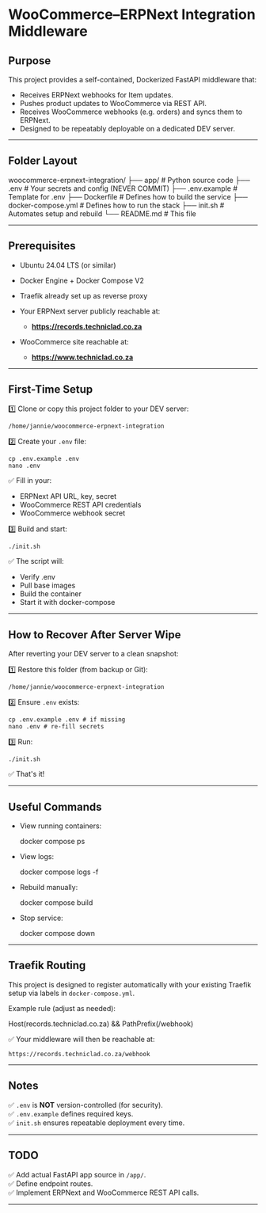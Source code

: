 # WooCommerce–ERPNext Integration Middleware

## Purpose

This project provides a self-contained, Dockerized FastAPI middleware that:

- Receives ERPNext webhooks for Item updates.
- Pushes product updates to WooCommerce via REST API.
- Receives WooCommerce webhooks (e.g. orders) and syncs them to ERPNext.
- Designed to be repeatably deployable on a dedicated DEV server.

---

## Folder Layout

woocommerce-erpnext-integration/
├── app/ # Python source code
├── .env # Your secrets and config (NEVER COMMIT)
├── .env.example # Template for .env
├── Dockerfile # Defines how to build the service
├── docker-compose.yml # Defines how to run the stack
├── init.sh # Automates setup and rebuild
└── README.md # This file

---

## Prerequisites

- Ubuntu 24.04 LTS (or similar)
- Docker Engine + Docker Compose V2
- Traefik already set up as reverse proxy
- Your ERPNext server publicly reachable at:

  - **https://records.techniclad.co.za**

- WooCommerce site reachable at:

  - **https://www.techniclad.co.za**

---

## First-Time Setup

1️⃣ Clone or copy this project folder to your DEV server:

	/home/jannie/woocommerce-erpnext-integration

2️⃣ Create your `.env` file:

	cp .env.example .env
	nano .env

✅ Fill in your:

- ERPNext API URL, key, secret
- WooCommerce REST API credentials
- WooCommerce webhook secret

3️⃣ Build and start:

	./init.sh

✅ The script will:

- Verify .env
- Pull base images
- Build the container
- Start it with docker-compose

---

## How to Recover After Server Wipe

After reverting your DEV server to a clean snapshot:

1️⃣ Restore this folder (from backup or Git):

	/home/jannie/woocommerce-erpnext-integration

2️⃣ Ensure `.env` exists:

	cp .env.example .env # if missing
	nano .env # re-fill secrets

3️⃣ Run:

	./init.sh

✅ That's it!

---

## Useful Commands

- View running containers:

	docker compose ps

- View logs:

	docker compose logs -f

- Rebuild manually:

	docker compose build

- Stop service:

	docker compose down

---

## Traefik Routing

This project is designed to register automatically with your existing Traefik setup via labels in `docker-compose.yml`.

Example rule (adjust as needed):

Host(records.techniclad.co.za) && PathPrefix(/webhook)

✅ Your middleware will then be reachable at:

	https://records.techniclad.co.za/webhook	
---

## Notes

✅ `.env` is **NOT** version-controlled (for security).  
✅ `.env.example` defines required keys.  
✅ `init.sh` ensures repeatable deployment every time.  

---

## TODO

✅ Add actual FastAPI app source in `/app/`.  
✅ Define endpoint routes.  
✅ Implement ERPNext and WooCommerce REST API calls.

---


